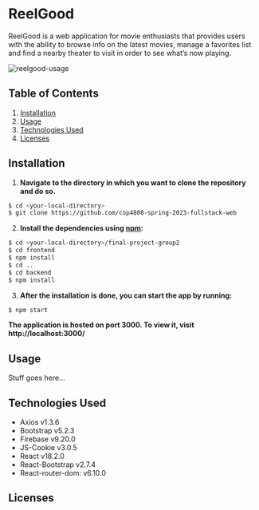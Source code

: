 # ReelGood

ReelGood is a web application for movie enthusiasts that provides users with the ability to browse info on the latest movies, manage a favorites list and find a nearby theater to visit in order to see what’s now playing.

![reelgood-usage](frontend\src\images\reelgood-usage.gif)

## Table of Contents
1. [Installation](#installation)
2. [Usage](#usage)
3. [Technologies Used](#technologies-used)
4. [Licenses](#licenses)


## Installation
1. **Navigate to the directory in which you want to clone the repository and do so.**

```sh
$ cd <your-local-directory>
$ git clone https://github.com/cop4808-spring-2023-fullstack-web
```

2. **Install the dependencies using [npm](https://www.npmjs.com/):**

```sh
$ cd <your-local-directory>/final-project-group2
$ cd frontend
$ npm install
$ cd ..
$ cd backend
$ npm install 
```
3. **After the installation is done, you can start the app by running:**

```sh
$ npm start
```

**The application is hosted on port 3000. To view it, visit http://localhost:3000/**

## Usage

Stuff goes here...

## Technologies Used
- Axios v1.3.6
- Bootstrap v5.2.3
- Firebase v9.20.0
- JS-Cookie v3.0.5
- React v18.2.0
- React-Bootstrap v2.7.4
- React-router-dom: v6.10.0


## Licenses

